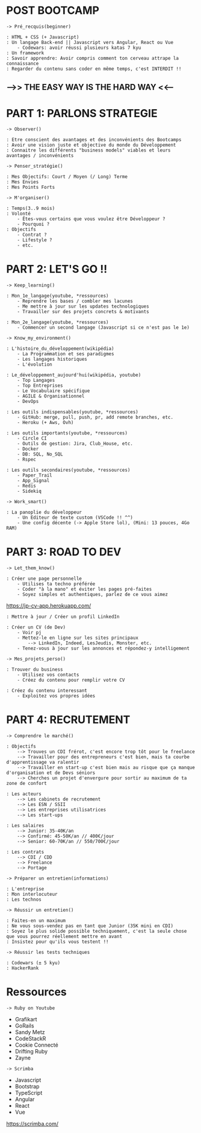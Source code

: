 # POST BOOTCAMP

`-> Pré_recquis(beginner)`

    : HTML + CSS (+ Javascript)
    : Un langage Back-end || Javascript vers Angular, React ou Vue
    	- Codewars: avoir réussi plusieurs katas 7 kyu
    : Un framework
    : Savoir apprendre: Avoir compris comment ton cerveau attrape la connaissance
    : Regarder du contenu sans coder en même temps, c'est INTERDIT !!

## -->> THE EASY WAY IS THE HARD WAY <<--

# PART 1: PARLONS STRATEGIE

`-> Observer()`

    : Etre conscient des avantages et des inconvénients des Bootcamps
    : Avoir une vision juste et objective du monde du Développement
    : Connaitre les différents "business models" viables et leurs avantages / inconvénients

`-> Penser_stratégie()`

    : Mes Objectifs: Court / Moyen (/ Long) Terme
    : Mes Envies
    : Mes Points Forts

`-> M'organiser()`

    : Temps(3..9 mois)
    : Volonté
    	- Êtes-vous certains que vous voulez être Développeur ?
    	- Pourquoi ?
    : Objectifs
    	- Contrat ?
    	- Lifestyle ?
    	- etc.

# PART 2: LET'S GO !!

`-> Keep_learning()`

    : Mon_1e_langage(youtube, *ressources)
    	- Reprendre les bases / combler mes lacunes
    	- Me mettre à jour sur les updates technologiques
    	- Travailler sur des projets concrets & motivants

    : Mon_2e_langage(youtube, *ressources)
    	- Commencer un second langage (Javascript si ce n'est pas le 1e)

`-> Know_my_environment()`

    : L'histoire_du_développement(wikipédia)
    	- La Programmation et ses paradigmes
    	- Les langages historiques
    	- L'évolution

    : Le_développement_aujourd'hui(wikipédia, youtube)
    	- Top Langages
    	- Top Entreprises
    	- Le Vocabulaire spécifique
    	- AGILE & Organisationnel
    	- DevOps

    : Les outils indispensables(youtube, *ressources)
    	- GitHub: merge, pull, push, pr, add remote branches, etc.
    	- Heroku (+ Aws, Ovh)

    : Les outils importants(youtube, *ressources)
    	- Circle CI
    	- Outils de gestion: Jira, Club_House, etc.
    	- Docker
    	- DB: SQL, No_SQL
    	- Rspec

    : Les outils secondaires(youtube, *ressources)
    	- Paper_Trail
    	- App_Signal
    	- Redis
    	- Sidekiq

`-> Work_smart()`

    : La panoplie du développeur
    	- Un Editeur de texte custom (VSCode !! ^^)
    	- Une config décente (-> Apple Store lol), (Mini: 13 pouces, 4Go RAM)

# PART 3: ROAD TO DEV

`-> Let_them_know()`

    : Créer une page personnelle
    	- Utilises ta techno préférée
    	- Coder "à la mano" et éviter les pages pré-faites
    	- Soyez simples et authentiques, parlez de ce vous aimez

https://jp-cv-app.herokuapp.com/

    : Mettre à jour / Créer un profil LinkedIn

    : Créer un CV (de Dev)
    	- Voir pj
    	- Mettez-le en ligne sur les sites principaux
    		--> LinkedIn, Indeed, LesJeudis, Monster, etc.
    	- Tenez-vous à jour sur les annonces et répondez-y intelligement

`-> Mes_projets_perso()`

    : Trouver du business
    	- Utilisez vos contacts
    	- Créez du contenu pour remplir votre CV

    : Créez du contenu interessant
    	- Exploitez vos propres idées

# PART 4: RECRUTEMENT

`-> Comprendre le marché()`

    : Objectifs
    	--> Trouves un CDI frérot, c'est encore trop tôt pour le freelance
    	--> Travailler pour des entrepreneurs c'est bien, mais ta courbe d'apprentissage va ralentir
    	--> Travailler en start-up c'est bien mais au risque que ça manque d'organisation et de Devs séniors
    	--> Cherches un projet d'envergure pour sortir au maximum de ta zone de confort

    : Les acteurs
    	--> Les cabinets de recrutement
    	--> Les ESN / SSII
    	--> Les entreprises utilisatrices
    	--> Les start-ups

    : Les salaires
    	--> Junior: 35-40K/an
    	--> Confirmé: 45-50K/an // 400€/jour
    	--> Senior: 60-70K/an // 550/700€/jour

    : Les contrats
    	--> CDI / CDD
    	--> Freelance
    	--> Portage

`-> Préparer un entretien(informations)`

    : L'entreprise
    : Mon interlocuteur
    : Les technos

`-> Réussir un entretien()`

    : Faites-en un maximum
    : Ne vous sous-vendez pas en tant que Junior (35K mini en CDI)
    : Soyez le plus solide possible techniquement, c'est la seule chose que vous pourrez réellement mettre en avant
    : Insistez pour qu'ils vous testent !!

`-> Réussir les tests techniques`

    : Codewars (± 5 kyu)
    : HackerRank

# Ressources

`-> Ruby on Youtube`

- Grafikart
- GoRails
- Sandy Metz
- CodeStackR
- Cookie Connecté
- Drifting Ruby
- Zayne

`-> Scrimba`

- Javascript
- Bootstrap
- TypeScript
- Angular
- React
- Vue

https://scrimba.com/
